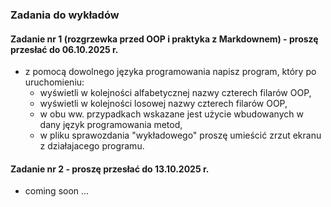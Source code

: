 ### Zadania do wykładów

#### Zadanie nr 1 (rozgrzewka przed OOP i praktyka z Markdownem) - proszę przesłać do 06.10.2025 r.
  - z pomocą dowolnego języka programowania napisz program, który po uruchomieniu:  
    - wyświetli w kolejności alfabetycznej nazwy czterech filarów OOP,  
    - wyświetli w kolejności losowej nazwy czterech filarów OOP,  
    - w obu ww. przypadkach wskazane jest użycie wbudowanych w dany język programowania metod,  
    - w pliku sprawozdania "wykładowego" proszę umieścić zrzut ekranu z działajacego programu.  

#### Zadanie nr 2 - proszę przesłać do 13.10.2025 r.
  - coming soon ...    

